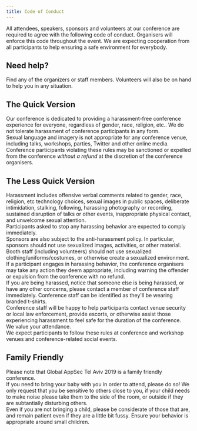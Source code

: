 ```yaml
---
title: Code of Conduct
---
```


All attendees, speakers, sponsors and volunteers at our conference are required to agree with the following code of conduct. Organisers will enforce this code throughout the event. We are expecting cooperation from all participants to help ensuring a safe environment for everybody.

## Need help?

Find any of the organizers or staff members. Volunteers will also be on hand to help you in any situation.

## The Quick Version

Our conference is dedicated to providing a harassment-free conference experience for everyone, regardless of gender, race, religion, etc.. We do not tolerate harassment of conference participants in any form.  
Sexual language and imagery is not appropriate for any conference venue, including talks, workshops, parties, Twitter and other online media.  
Conference participants violating these rules may be sanctioned or expelled from the conference *without a refund* at the discretion of the conference organisers.

## The Less Quick Version

Harassment includes offensive verbal comments related to gender, race, religion, etc technology choices, sexual images in public spaces, deliberate intimidation, stalking, following, harassing photography or recording, sustained disruption of talks or other events, inappropriate physical contact, and unwelcome sexual attention.  
Participants asked to stop any harassing behavior are expected to comply immediately.  
Sponsors are also subject to the anti-harassment policy. In particular, sponsors should not use sexualized images, activities, or other material.  
Booth staff (including volunteers) should not use sexualized clothing/uniforms/costumes, or otherwise create a sexualized environment.  
If a participant engages in harassing behavior, the conference organisers may take any action they deem appropriate, including warning the offender or expulsion from the conference with no refund.  
If you are being harassed, notice that someone else is being harassed, or have any other concerns, please contact a member of conference staff immediately.
Conference staff can be identified as they'll be wearing branded t-shirts.  
Conference staff will be happy to help participants contact venue security or local law enforcement, provide escorts, or otherwise assist those experiencing harassment to feel safe for the duration of the conference.  
We value your attendance.  
We expect participants to follow these rules at conference and workshop venues and conference-related social events.

## Family Friendly

Please note that Global AppSec Tel Aviv 2019 is a family friendly conference.  
If you need to bring your baby with you in order to attend, please do so! We only request that you be sensitive to others close to you, if your child needs to make noise please take them to the side of the room, or outside if they are subtantially disturbing others.  
Even if you are not bringing a child, please be considerate of those that are, and remain patient even if they are a little bit fussy.
Ensure your behavior is appropriate around small children.
